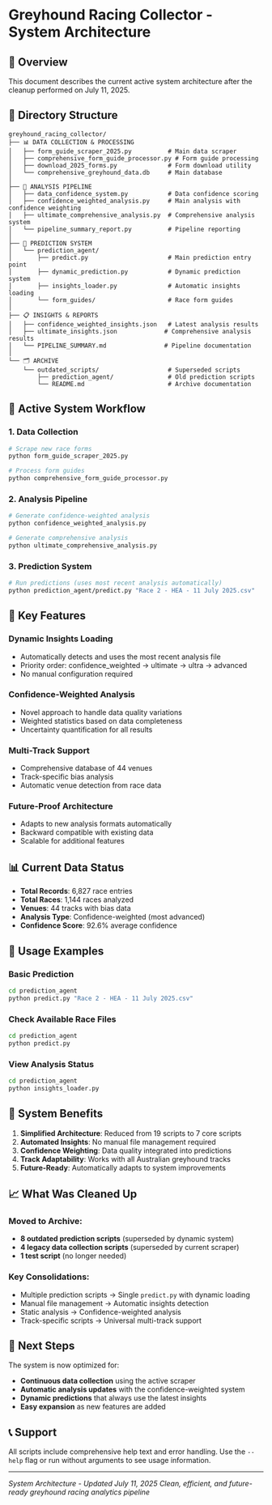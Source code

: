 # Greyhound Racing Collector - System Architecture

## 🎯 Overview

This document describes the current active system architecture after the cleanup performed on July 11, 2025.

## 📁 Directory Structure

```
greyhound_racing_collector/
├── 📊 DATA COLLECTION & PROCESSING
│   ├── form_guide_scraper_2025.py          # Main data scraper
│   ├── comprehensive_form_guide_processor.py # Form guide processing
│   ├── download_2025_forms.py              # Form download utility
│   └── comprehensive_greyhound_data.db     # Main database
│
├── 🔬 ANALYSIS PIPELINE
│   ├── data_confidence_system.py           # Data confidence scoring
│   ├── confidence_weighted_analysis.py     # Main analysis with confidence weighting
│   ├── ultimate_comprehensive_analysis.py  # Comprehensive analysis system
│   └── pipeline_summary_report.py          # Pipeline reporting
│
├── 🎯 PREDICTION SYSTEM
│   └── prediction_agent/
│       ├── predict.py                      # Main prediction entry point
│       ├── dynamic_prediction.py           # Dynamic prediction system
│       ├── insights_loader.py              # Automatic insights loading
│       └── form_guides/                    # Race form guides
│
├── 📋 INSIGHTS & REPORTS
│   ├── confidence_weighted_insights.json   # Latest analysis results
│   ├── ultimate_insights.json             # Comprehensive analysis results
│   └── PIPELINE_SUMMARY.md                # Pipeline documentation
│
└── 🗂️ ARCHIVE
    └── outdated_scripts/                   # Superseded scripts
        ├── prediction_agent/               # Old prediction scripts
        └── README.md                       # Archive documentation
```

## 🔄 Active System Workflow

### 1. **Data Collection**
```bash
# Scrape new race forms
python form_guide_scraper_2025.py

# Process form guides
python comprehensive_form_guide_processor.py
```

### 2. **Analysis Pipeline**
```bash
# Generate confidence-weighted analysis
python confidence_weighted_analysis.py

# Generate comprehensive analysis
python ultimate_comprehensive_analysis.py
```

### 3. **Prediction System**
```bash
# Run predictions (uses most recent analysis automatically)
python prediction_agent/predict.py "Race 2 - HEA - 11 July 2025.csv"
```

## 🎯 Key Features

### **Dynamic Insights Loading**
- Automatically detects and uses the most recent analysis file
- Priority order: confidence_weighted → ultimate → ultra → advanced
- No manual configuration required

### **Confidence-Weighted Analysis**
- Novel approach to handle data quality variations
- Weighted statistics based on data completeness
- Uncertainty quantification for all results

### **Multi-Track Support**
- Comprehensive database of 44 venues
- Track-specific bias analysis
- Automatic venue detection from race data

### **Future-Proof Architecture**
- Adapts to new analysis formats automatically
- Backward compatible with existing data
- Scalable for additional features

## 📊 Current Data Status

- **Total Records**: 6,827 race entries
- **Total Races**: 1,144 races analyzed
- **Venues**: 44 tracks with bias data
- **Analysis Type**: Confidence-weighted (most advanced)
- **Confidence Score**: 92.6% average confidence

## 🚀 Usage Examples

### **Basic Prediction**
```bash
cd prediction_agent
python predict.py "Race 2 - HEA - 11 July 2025.csv"
```

### **Check Available Race Files**
```bash
cd prediction_agent
python predict.py
```

### **View Analysis Status**
```bash
cd prediction_agent
python insights_loader.py
```

## 🔧 System Benefits

1. **Simplified Architecture**: Reduced from 19 scripts to 7 core scripts
2. **Automated Insights**: No manual file management required
3. **Confidence Weighting**: Data quality integrated into predictions
4. **Track Adaptability**: Works with all Australian greyhound tracks
5. **Future-Ready**: Automatically adapts to system improvements

## 📈 What Was Cleaned Up

### **Moved to Archive:**
- **8 outdated prediction scripts** (superseded by dynamic system)
- **4 legacy data collection scripts** (superseded by current scraper)
- **1 test script** (no longer needed)

### **Key Consolidations:**
- Multiple prediction scripts → Single `predict.py` with dynamic loading
- Manual file management → Automatic insights detection
- Static analysis → Confidence-weighted analysis
- Track-specific scripts → Universal multi-track support

## 🎯 Next Steps

The system is now optimized for:
- **Continuous data collection** using the active scraper
- **Automatic analysis updates** with the confidence-weighted system
- **Dynamic predictions** that always use the latest insights
- **Easy expansion** as new features are added

## 📞 Support

All scripts include comprehensive help text and error handling. Use the `--help` flag or run without arguments to see usage information.

---

*System Architecture - Updated July 11, 2025*
*Clean, efficient, and future-ready greyhound racing analytics pipeline*
